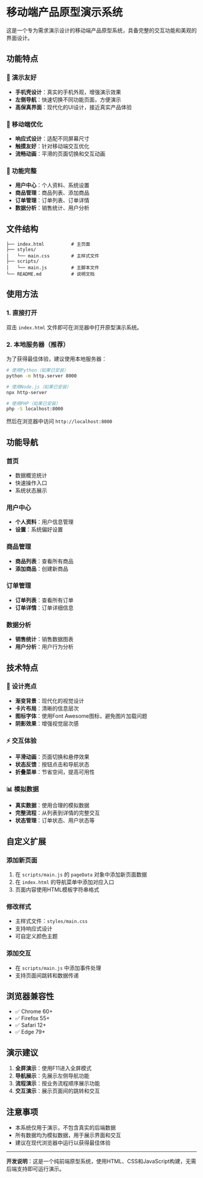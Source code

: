 # 移动端产品原型演示系统

这是一个专为需求演示设计的移动端产品原型系统，具备完整的交互功能和美观的界面设计。

## 功能特点

### 🎯 演示友好
- **手机壳设计**：真实的手机外观，增强演示效果
- **左侧导航**：快速切换不同功能页面，方便演示
- **高保真界面**：现代化的UI设计，接近真实产品体验

### 📱 移动端优化
- **响应式设计**：适配不同屏幕尺寸
- **触摸友好**：针对移动端交互优化
- **流畅动画**：平滑的页面切换和交互动画

### 🔧 功能完整
- **用户中心**：个人资料、系统设置
- **商品管理**：商品列表、添加商品
- **订单管理**：订单列表、订单详情
- **数据分析**：销售统计、用户分析

## 文件结构

```
├── index.html          # 主页面
├── styles/
│   └── main.css        # 主样式文件
├── scripts/
│   └── main.js         # 主脚本文件
└── README.md           # 说明文档
```

## 使用方法

### 1. 直接打开
双击 `index.html` 文件即可在浏览器中打开原型演示系统。

### 2. 本地服务器（推荐）
为了获得最佳体验，建议使用本地服务器：

```bash
# 使用Python（如果已安装）
python -m http.server 8000

# 使用Node.js（如果已安装）
npx http-server

# 使用PHP（如果已安装）
php -S localhost:8000
```

然后在浏览器中访问 `http://localhost:8000`

## 功能导航

### 首页
- 数据概览统计
- 快速操作入口
- 系统状态展示

### 用户中心
- **个人资料**：用户信息管理
- **设置**：系统偏好设置

### 商品管理
- **商品列表**：查看所有商品
- **添加商品**：创建新商品

### 订单管理
- **订单列表**：查看所有订单
- **订单详情**：订单详细信息

### 数据分析
- **销售统计**：销售数据图表
- **用户分析**：用户行为分析

## 技术特点

### 🎨 设计亮点
- **渐变背景**：现代化的视觉设计
- **卡片布局**：清晰的信息层次
- **图标字体**：使用Font Awesome图标，避免图片加载问题
- **阴影效果**：增强视觉层次感

### ⚡ 交互体验
- **平滑动画**：页面切换和悬停效果
- **状态反馈**：按钮点击和导航状态
- **折叠菜单**：节省空间，提高可用性

### 📊 模拟数据
- **真实数据**：使用合理的模拟数据
- **完整流程**：从列表到详情的完整交互
- **状态管理**：订单状态、用户状态等

## 自定义扩展

### 添加新页面
1. 在 `scripts/main.js` 的 `pageData` 对象中添加新页面数据
2. 在 `index.html` 的导航菜单中添加对应入口
3. 页面内容使用HTML模板字符串格式

### 修改样式
- 主样式文件：`styles/main.css`
- 支持响应式设计
- 可自定义颜色主题

### 添加交互
- 在 `scripts/main.js` 中添加事件处理
- 支持页面间跳转和数据传递

## 浏览器兼容性

- ✅ Chrome 60+
- ✅ Firefox 55+
- ✅ Safari 12+
- ✅ Edge 79+

## 演示建议

1. **全屏演示**：使用F11进入全屏模式
2. **导航展示**：先展示左侧导航功能
3. **流程演示**：按业务流程顺序展示功能
4. **交互演示**：展示页面间的跳转和交互

## 注意事项

- 本系统仅用于演示，不包含真实的后端数据
- 所有数据均为模拟数据，用于展示界面和交互
- 建议在现代浏览器中运行以获得最佳体验

---

**开发说明**：这是一个纯前端原型系统，使用HTML、CSS和JavaScript构建，无需后端支持即可运行演示。 